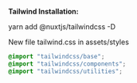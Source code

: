 **Tailwind Installation:**

yarn add @nuxtjs/tailwindcss -D

New file tailwind.css in assets/styles

```css
@import "tailwindcss/base";
@import "tailwindcss/components";
@import "tailwindcss/utilities";
```
